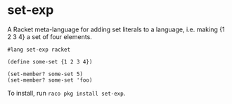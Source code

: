 # set-exp
A Racket meta-language for adding set literals to a language, i.e. making {1 2 3 4} a set of four elements.

```racket
#lang set-exp racket

(define some-set {1 2 3 4})

(set-member? some-set 5)
(set-member? some-set 'foo)
```

To install, run `raco pkg install set-exp`.
